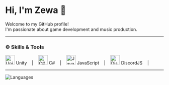 # Hi, I'm Zewa 👋

Welcome to my GitHub profile!  
I'm passionate about game development and music production.

---

### ⚙️ Skills & Tools

<img src="https://cdn.jsdelivr.net/gh/devicons/devicon/icons/unity/unity-original.svg" alt="Unity" width="30" height="30" /> Unity &nbsp;&nbsp; | &nbsp;&nbsp;
<img src="https://cdn.jsdelivr.net/gh/devicons/devicon/icons/csharp/csharp-original.svg" alt="C#" width="30" height="30" /> C# &nbsp;&nbsp; | &nbsp;&nbsp;
<img src="https://cdn.jsdelivr.net/gh/devicons/devicon/icons/javascript/javascript-original.svg" alt="JavaScript" width="30" height="30" /> JavaScript &nbsp;&nbsp; | &nbsp;&nbsp;
<img src="https://cdn.jsdelivr.net/gh/devicons/devicon/icons/discordjs/discordjs-original.svg" alt="DiscordJS" width="30" height="30" /> DiscordJS &nbsp;&nbsp; | &nbsp;&nbsp;

---

![Languages](https://github-readme-language-icons.vercel.app/api?username=Zewatara)

